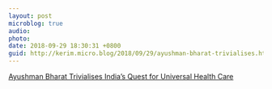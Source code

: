 ```yaml
---
layout: post
microblog: true
audio: 
photo: 
date: 2018-09-29 18:30:31 +0800
guid: http://kerim.micro.blog/2018/09/29/ayushman-bharat-trivialises.html
---
```

[Ayushman Bharat Trivialises India’s Quest for Universal Health Care](https://thewire.in/health/ayushman-bharat-trivialises-indias-quest-for-universal-health-care)
